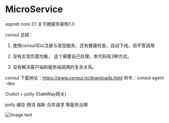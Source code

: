 # MicroService
aspnet core 3.1 关于微服务架构1.0

consul 总结：
1. 使用consul可以注册与发现服务，还有健康检查，自动下线，但不管调用

2. 没有实现负载均衡， 这个需要自己处理，本代码有3种方式。

3. 没有解决客户端和服务端调用的复杂关系。

consul 下载地址：https://www.consul.io/downloads.html
命令：consul agent -dev


Ocelot + polly (GateWay网关)

polly 缓存  限流 熔断 合并请求 等服务治理

![Image text](https://raw.githubusercontent.com/hezudao25/MicroService/master/MicroService/wwwroot/image/2.0.png)



